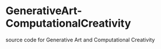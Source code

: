 # GenerativeArt-ComputationalCreativity
source code for Generative Art and Computational Creativity
